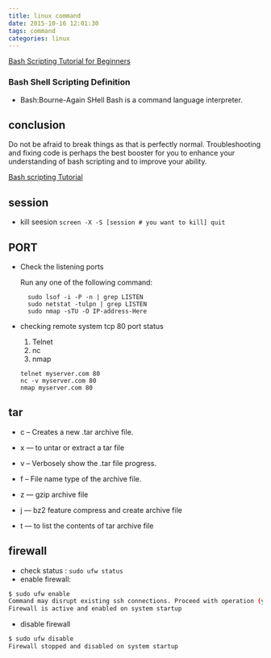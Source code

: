 ```yaml
---
title: linux command
date: 2015-10-16 12:01:30
tags: command
categories: linux
---
```


[Bash Scripting Tutorial for Beginners](https://linuxconfig.org/bash-scripting-tutorial-for-beginners)

### Bash Shell Scripting Definition
- Bash:Bourne-Again SHell
  Bash is a command language interpreter. 
## conclusion
Do not be afraid to break things as that is perfectly normal. Troubleshooting and fixing code is perhaps the best booster for you to enhance your understanding of bash scripting and to improve your ability.

[Bash scripting Tutorial](https://linuxconfig.org/bash-scripting-tutorial#h24-stdout-to-screen)

## session

- kill seesion `screen -X -S [session # you want to kill] quit`

## PORT 
- Check the listening ports

  Run any one of the following command:
  ```
  	sudo lsof -i -P -n | grep LISTEN 
  	sudo netstat -tulpn | grep LISTEN
  	sudo nmap -sTU -O IP-address-Here
  ```

- checking remote system tcp 80 port status
  1. Telnet
  2. nc
  3. nmap
  ```
  telnet myserver.com 80 
  nc -v myserver.com 80
  nmap myserver.com 80 
  ```

## tar

- c – Creates a new .tar archive file.
- x — to untar or extract a tar file

- v – Verbosely show the .tar file progress.
- f – File name type of the archive file.

- z — gzip archive file
- j —  bz2 feature compress and create archive file
- t — to list the contents of tar archive file

## firewall

- check status : `sudo ufw status`
- enable firewall: 
```bash
$ sudo ufw enable
Command may disrupt existing ssh connections. Proceed with operation (y|n)? y
Firewall is active and enabled on system startup
```
- disable firewall
```bash
$ sudo ufw disable
Firewall stopped and disabled on system startup
```